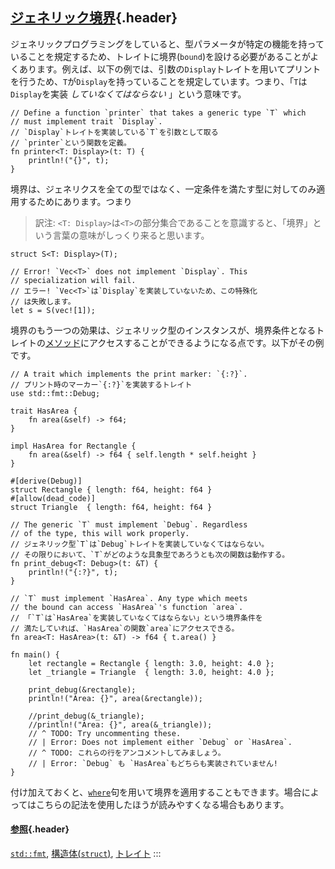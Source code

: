 ## [ジェネリック境界](#ジェネリック境界){.header}

ジェネリックプログラミングをしていると、型パラメータが特定の機能を持っていることを規定するため、トレイトに境界(`bound`)を設ける必要があることがよくあります。例えば、以下の例では、引数の`Display`トレイトを用いてプリントを行うため、`T`が`Display`を持っていることを規定しています。つまり、「`T`は`Display`を実装
*していなくてはならない* 」という意味です。

``` {.rust .ignore}
// Define a function `printer` that takes a generic type `T` which
// must implement trait `Display`.
// `Display`トレイトを実装している`T`を引数として取る
// `printer`という関数を定義。
fn printer<T: Display>(t: T) {
    println!("{}", t);
}
```

境界は、ジェネリクスを全ての型ではなく、一定条件を満たす型に対してのみ適用するためにあります。つまり

> 訳注:
> `<T: Display>`は`<T>`の部分集合であることを意識すると、「境界」という言葉の意味がしっくり来ると思います。

``` {.rust .ignore}
struct S<T: Display>(T);

// Error! `Vec<T>` does not implement `Display`. This
// specialization will fail.
// エラー! `Vec<T>`は`Display`を実装していないため、この特殊化
// は失敗します。
let s = S(vec![1]);
```

境界のもう一つの効果は、ジェネリック型のインスタンスが、境界条件となるトレイトの[メソッド](../fn/methods.html)にアクセスすることができるようになる点です。以下がその例です。

    // A trait which implements the print marker: `{:?}`.
    // プリント時のマーカー`{:?}`を実装するトレイト
    use std::fmt::Debug;

    trait HasArea {
        fn area(&self) -> f64;
    }

    impl HasArea for Rectangle {
        fn area(&self) -> f64 { self.length * self.height }
    }

    #[derive(Debug)]
    struct Rectangle { length: f64, height: f64 }
    #[allow(dead_code)]
    struct Triangle  { length: f64, height: f64 }

    // The generic `T` must implement `Debug`. Regardless
    // of the type, this will work properly.
    // ジェネリック型`T`は`Debug`トレイトを実装していなくてはならない。
    // その限りにおいて、`T`がどのような具象型であろうとも次の関数は動作する。
    fn print_debug<T: Debug>(t: &T) {
        println!("{:?}", t);
    }

    // `T` must implement `HasArea`. Any type which meets
    // the bound can access `HasArea`'s function `area`.
    // 「`T`は`HasArea`を実装していなくてはならない」という境界条件を
    // 満たしていれば、`HasArea`の関数`area`にアクセスできる。
    fn area<T: HasArea>(t: &T) -> f64 { t.area() }

    fn main() {
        let rectangle = Rectangle { length: 3.0, height: 4.0 };
        let _triangle = Triangle  { length: 3.0, height: 4.0 };

        print_debug(&rectangle);
        println!("Area: {}", area(&rectangle));

        //print_debug(&_triangle);
        //println!("Area: {}", area(&_triangle));
        // ^ TODO: Try uncommenting these.
        // | Error: Does not implement either `Debug` or `HasArea`. 
        // ^ TODO: これらの行をアンコメントしてみましょう。
        // | Error: `Debug` も `HasArea`もどちらも実装されていません!
    }

付け加えておくと、[`where`](../generics/where.html)句を用いて境界を適用することもできます。場合によってはこちらの記法を使用したほうが読みやすくなる場合もあります。

#### [参照](#参照){.header}

[`std::fmt`](../hello/print.html),
[構造体(`struct`)](../custom_types/structs.html),
[トレイト](../trait.html)
:::

